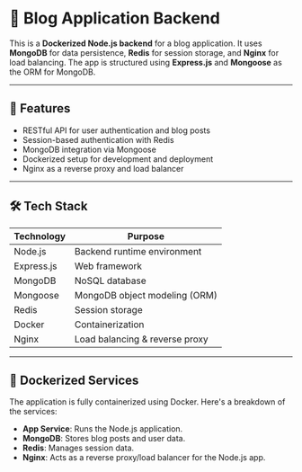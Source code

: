 # 📝 Blog Application Backend

This is a **Dockerized Node.js backend** for a blog application. It uses **MongoDB** for data persistence, **Redis** for session storage, and **Nginx** for load balancing. The app is structured using **Express.js** and **Mongoose** as the ORM for MongoDB.

---

## 🚀 Features

- RESTful API for user authentication and blog posts
- Session-based authentication with Redis
- MongoDB integration via Mongoose
- Dockerized setup for development and deployment
- Nginx as a reverse proxy and load balancer

---

## 🛠️ Tech Stack

| Technology  | Purpose                        |
|-------------|--------------------------------|
| Node.js     | Backend runtime environment    |
| Express.js  | Web framework                  |
| MongoDB     | NoSQL database                 |
| Mongoose    | MongoDB object modeling (ORM)  |
| Redis       | Session storage                |
| Docker      | Containerization               |
| Nginx       | Load balancing & reverse proxy |

---

## 🐳 Dockerized Services

The application is fully containerized using Docker. Here's a breakdown of the services:

- **App Service**: Runs the Node.js application.
- **MongoDB**: Stores blog posts and user data.
- **Redis**: Manages session data.
- **Nginx**: Acts as a reverse proxy/load balancer for the Node.js app.



